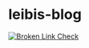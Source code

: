 # leibis-blog

[![Broken Link Check](https://github.com/Le1b1/leibis-blog/actions/workflows/broken-link-check.yml/badge.svg)](https://github.com/Le1b1/leibis-blog/actions/workflows/broken-link-check.yml)
